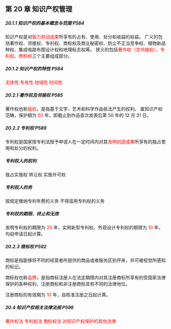 ## 第 20 章 知识产权管理

##### 20.1.1 知识产权的基本概念与范围 P584

知识产权是对<font color='red'>智力劳动成果</font>所享有的占有、使用、处分和收益的权益。
广义的包括著作权、邻接权、专利权、商标权及商业秘密权、防止不正当竞争权、植物新品种权、集成电路布图设计权和地理标志权等。
狭义的包括<font color='red'>著作权（含邻接权）</font>、<font color='red'>专利权</font>、<font color='red'>商标权</font>三个主要组成部分。

##### 20.1.2 知识产权的特性 P584

<font color='red'>无体性</font>
<font color='red'>专有性</font>
<font color='red'>地域性</font>
<font color='red'>时间性</font>

##### 20.2.1 著作权及邻接权 P585

著作权也称<font color='red'>版权</font>，是指基于文学、艺术和科学作品依法产生的权利。
属知识产权范畴，保护期为 <font color='red'>50</font> 年，即截止到作品首次发表后第 50 年的 12 月 31 日。

##### 20.2.2 专利权 P589

专利权是国家按专利法授予申请人在一定时间内对其<font color='red'>发明创造成果</font>所享有的独占使用和处分的权利。

##### 专利权人的权利

独占实施权
转让权
实施许可权

##### 专利权人的务

按规定缴纳专利年费的义务
不得滥用专利权的义务

##### 专利权的期限、终止和无效

发明专利权的期限为 <font color='red'>20</font> 年，实用新型专利权、外观设计专利权的期限为 <font color='red'>10</font> 年，均自申请日起计算。

##### 20.2.3 商标权 P592

商标是指能够将不同的经营者所提供的商品或者服务区别开来，并可被视觉所感知的标记。

商标权也称<font color='red'>品牌</font>，是指商标注册人在法定期限内对其注册商标所享有的受国家法律保护的各种权利，注册商标和非注册商标具有不同的法律地位。

注册商标的有效期为 <font color='red'>10</font> 年，自核准注册之日起计算。

##### 20.4 知识产权相关法律法规 P596

<font color='red'>著作权法</font>
<font color='red'>专利权法</font>
<font color='red'>商标权法</font>
<font color='red'>对知识产权保护的其他法律</font>
